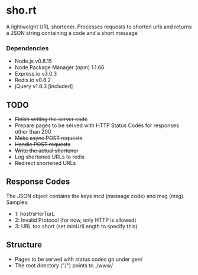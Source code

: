 sho.rt
======

A lightweight URL shortener. Processes requests to shorten urls and returns
a JSON string containing a code and a short message

### Dependencies
* Node.js v0.8.15
* Node Package Manager \(npm\) 1.1.66
* Express.io v3.0.3
* Redis.io v0.8.2
* jQuery v1.8.3 \[included\]

## TODO
* ~~Finish writing the server code~~
* Prepare pages to be served with HTTP Status Codes for responses other than 200
* ~~Make async POST requests~~
* ~~Handle POST requests~~
* ~~Write the actual shortener~~
* Log shortened URLs to redis
* Redirect shortened URLs

## Response Codes
The JSON object contains the keys mcd \(message code\) and msg \(msg\). Samples:
* 1: host/sHorTurL
* 2: Invalid Protocol \(for now, only HTTP is allowed\)
* 3: URL too short \(set minUrlLength to specify this\)

## Structure
* Pages to be served with status codes go under gen/
* The root directory \("/"\) points to ./www/ 
